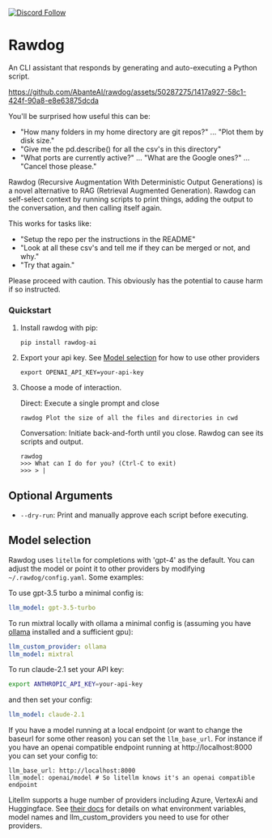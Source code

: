 [![Discord Follow](https://dcbadge.vercel.app/api/server/feYhyYznDf?style=flat)](https://discord.gg/feYhyYznDf)

# Rawdog

An CLI assistant that responds by generating and auto-executing a Python script. 

https://github.com/AbanteAI/rawdog/assets/50287275/1417a927-58c1-424f-90a8-e8e63875dcda

You'll be surprised how useful this can be:
- "How many folders in my home directory are git repos?" ... "Plot them by disk size."
- "Give me the pd.describe() for all the csv's in this directory"
- "What ports are currently active?" ... "What are the Google ones?" ... "Cancel those please."

Rawdog (Recursive Augmentation With Deterministic Output Generations) is a novel alternative to RAG
(Retrieval Augmented Generation). Rawdog can self-select context by running scripts to print things,
adding the output to the conversation, and then calling itself again. 

This works for tasks like:
- "Setup the repo per the instructions in the README"
- "Look at all these csv's and tell me if they can be merged or not, and why."
- "Try that again."

Please proceed with caution. This obviously has the potential to cause harm if so instructed.

### Quickstart
1. Install rawdog with pip:
    ```
    pip install rawdog-ai
    ```

2. Export your api key. See [Model selection](#model-selection) for how to use other providers

    ```
    export OPENAI_API_KEY=your-api-key
    ```

3. Choose a mode of interaction.

    Direct: Execute a single prompt and close
    ```
    rawdog Plot the size of all the files and directories in cwd
    ```
    
    Conversation: Initiate back-and-forth until you close. Rawdog can see its scripts and output.
    ```
    rawdog
    >>> What can I do for you? (Ctrl-C to exit)
    >>> > |
    ```

## Optional Arguments
* `--dry-run`: Print and manually approve each script before executing.

## Model selection
Rawdog uses `litellm` for completions with 'gpt-4' as the default. You can adjust the model or
point it to other providers by modifying `~/.rawdog/config.yaml`. Some examples:

To use gpt-3.5 turbo a minimal config is:
```yaml
llm_model: gpt-3.5-turbo
```

To run mixtral locally with ollama a minimal config is (assuming you have [ollama](https://ollama.ai/)
installed and a sufficient gpu):
```yaml
llm_custom_provider: ollama
llm_model: mixtral
```

To run claude-2.1 set your API key:
```bash
export ANTHROPIC_API_KEY=your-api-key
```
and then set your config:
```yaml
llm_model: claude-2.1
```

If you have a model running at a local endpoint (or want to change the baseurl for some other reason)
you can set the `llm_base_url`. For instance if you have an openai compatible endpoint running at
http://localhost:8000 you can set your config to:
```
llm_base_url: http://localhost:8000
llm_model: openai/model # So litellm knows it's an openai compatible endpoint
```

Litellm supports a huge number of providers including Azure, VertexAi and Huggingface. See
[their docs](https://docs.litellm.ai/docs/) for details on what environment variables, model names
and llm_custom_providers you need to use for other providers.

